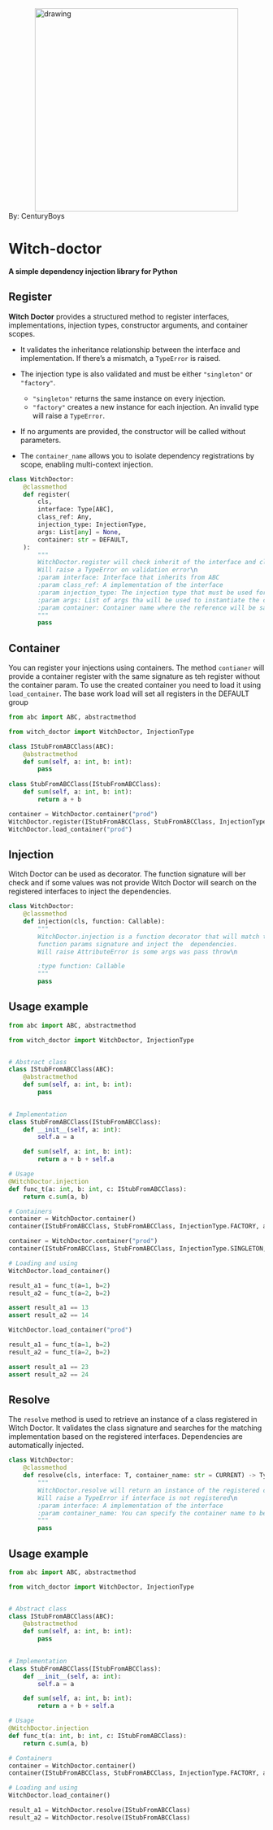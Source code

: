<img src="https://github.com/CenturyBoys/witch-doctor/blob/main/doc/logo.png" alt="drawing" style="width:400px;display: block;  margin-left: auto;margin-right: auto;"/>
By: CenturyBoys

# Witch-doctor

**A simple dependency injection library for Python**

## Register 

**Witch Doctor** provides a structured method to register interfaces, implementations, injection types, constructor arguments, and container scopes.

* It validates the inheritance relationship between the interface and implementation. If there’s a mismatch, a `TypeError` is raised.
* The injection type is also validated and must be either `"singleton"` or `"factory"`.

  * `"singleton"` returns the same instance on every injection.
  * `"factory"` creates a new instance for each injection.
    An invalid type will raise a `TypeError`.
* If no arguments are provided, the constructor will be called without parameters.
* The `container_name` allows you to isolate dependency registrations by scope, enabling multi-context injection.


```python
class WitchDoctor:
    @classmethod
    def register(
        cls,
        interface: Type[ABC],
        class_ref: Any,
        injection_type: InjectionType,
        args: List[any] = None,
        container: str = DEFAULT,
    ):
        """
        WitchDoctor.register will check inherit of the interface and class_ref.
        Will raise a TypeError on validation error\n
        :param interface: Interface that inherits from ABC
        :param class_ref: A implementation of the interface
        :param injection_type: The injection type that must be used for this register. Allowed Factory or Singleton
        :param args: List of args tha will be used to instantiate the class object
        :param container: Container name where the reference will be saved.
        """
        pass
```

## Container

You can register your injections using containers. The method `contianer` will provide a container register with the same signature as teh register without the container param. To use the created container you need to load it using `load_container`.
The base work load will set all registers in the DEFAULT group

```python
from abc import ABC, abstractmethod

from witch_doctor import WitchDoctor, InjectionType

class IStubFromABCClass(ABC):
    @abstractmethod
    def sum(self, a: int, b: int):
        pass
    
class StubFromABCClass(IStubFromABCClass):
    def sum(self, a: int, b: int):
        return a + b

container = WitchDoctor.container("prod")
WitchDoctor.register(IStubFromABCClass, StubFromABCClass, InjectionType.SINGLETON)   
WitchDoctor.load_container("prod")

```
## Injection 

Witch Doctor can be used as decorator. The function signature will ber check and if some values was not provide Witch Doctor will search on the registered interfaces to inject the dependencies.

```python
class WitchDoctor:
    @classmethod
    def injection(cls, function: Callable):
        """
        WitchDoctor.injection is a function decorator that will match the
        function params signature and inject the  dependencies.
        Will raise AttributeError is some args was pass throw\n

        :type function: Callable
        """
        pass
```

## Usage example

```python
from abc import ABC, abstractmethod

from witch_doctor import WitchDoctor, InjectionType


# Abstract class
class IStubFromABCClass(ABC):
    @abstractmethod
    def sum(self, a: int, b: int):
        pass

    
# Implementation
class StubFromABCClass(IStubFromABCClass):
    def __init__(self, a: int):
        self.a = a

    def sum(self, a: int, b: int):
        return a + b + self.a

# Usage
@WitchDoctor.injection
def func_t(a: int, b: int, c: IStubFromABCClass):
    return c.sum(a, b)

# Containers
container = WitchDoctor.container()
container(IStubFromABCClass, StubFromABCClass, InjectionType.FACTORY, args=[10])

container = WitchDoctor.container("prod")
container(IStubFromABCClass, StubFromABCClass, InjectionType.SINGLETON, args=[20])

# Loading and using
WitchDoctor.load_container()

result_a1 = func_t(a=1, b=2)
result_a2 = func_t(a=2, b=2)

assert result_a1 == 13
assert result_a2 == 14

WitchDoctor.load_container("prod")

result_a1 = func_t(a=1, b=2)
result_a2 = func_t(a=2, b=2)

assert result_a1 == 23
assert result_a2 == 24
```


## Resolve 

The `resolve` method is used to retrieve an instance of a class registered in Witch Doctor.
It validates the class signature and searches for the matching implementation based on the registered interfaces. Dependencies are automatically injected.

```python
class WitchDoctor:
    @classmethod
    def resolve(cls, interface: T, container_name: str = CURRENT) -> Type[T]:
        """
        WitchDoctor.resolve will return an instance of the registered class_ref interface.
        Will raise a TypeError if interface is not registered\n
        :param interface: A implementation of the interface
        :param container_name: You can specify the container name to be used by the resolve method
        """
        pass
```

## Usage example

```python
from abc import ABC, abstractmethod

from witch_doctor import WitchDoctor, InjectionType


# Abstract class
class IStubFromABCClass(ABC):
    @abstractmethod
    def sum(self, a: int, b: int):
        pass

    
# Implementation
class StubFromABCClass(IStubFromABCClass):
    def __init__(self, a: int):
        self.a = a

    def sum(self, a: int, b: int):
        return a + b + self.a

# Usage
@WitchDoctor.injection
def func_t(a: int, b: int, c: IStubFromABCClass):
    return c.sum(a, b)

# Containers
container = WitchDoctor.container()
container(IStubFromABCClass, StubFromABCClass, InjectionType.FACTORY, args=[10])

# Loading and using
WitchDoctor.load_container()

result_a1 = WitchDoctor.resolve(IStubFromABCClass)
result_a2 = WitchDoctor.resolve(IStubFromABCClass)


```